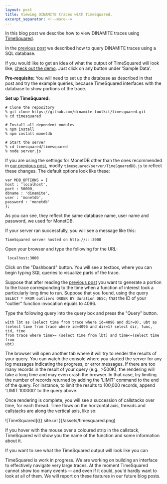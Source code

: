 ```yaml
---
layout: post
title: Viewing DINAMITE traces with TimeSquared.
excerpt_separator: <!--more-->
---
```


In this blog post we describe how to view DINAMITE traces using
[TimeSquared](https://github.com/dinamite-toolkit/timesquared).  <!--more-->

In the [previous post](/2017/03/10/querying-dinamite-traces) we
described how to query DINAMITE traces using a SQL database.

If you would like to get an idea of what the output of TimeSquared will look
like, [check out the
demo](https://dinamite-toolkit.github.io/timesquared/timesquared/public/). Just
click on any button under 'Sample Data'.

**Pre-requisite:** You will need to set up the database as described in that
post and try the example queries, because TimeSquared interfaces with the
database to show portions of the trace.

**Set up TimeSquared:**

   ```
   # Clone the repository
   % git clone https://github.com/dinamite-toolkit/timesquared.git
   % cd timesquared

   # Install all dependent modules
   % npm install
   % npm install monetdb

   # Start the server
   % cd timesquared/timesquared
   % node server.js
   ```

If you are using the settings for MonetDB other than the ones recommended in
[our previous post](/2017/03/10/querying-dinamite-traces), modify
`timesquared/server/TimeSquaredDB.js` to reflect these changes. The default
options look like these:

   ```
   var MDB_OPTIONS = {
   host : 'localhost',
   port : 50000,
   dbname : 'dinamite',
   user : 'monetdb',
   password : 'monetdb'
   };
   ```

As you can see, they reflect the same database name, user name and password, we
used for MonetDB.

If your server ran successfully, you will see a message like this:

   ```TimeSquared server hosted on http://:::3000```

Open your browser and type the following for the URL:

   ``` localhost:3000```

Click on the "Dashboard" button. You will see a textbox, where you can begin
typing SQL queries to visualize parts of the trace.

Suppose that after reading the [previous
post](/2017/03/10/querying-dinamite-traces) you want to generate a portion to
the trace corresponding to the time when a function of interest took a
particularly long time to run. Suppose that you found, using the query `SELECT *
FROM outliers ORDER BY duration DESC;` that the ID of your "outlier" function
invocation equals to 4096.

Type the following query into the query box and press the "Query" button.

   ```
   with lbt as (select time from trace where id=4096 and dir=0), ubt as
   (select time from trace where id=4096 and dir=1) select dir, func, tid, time
   from trace where time>= (select time from lbt) and time<=(select time from
   ubt)
   ```

The browser will open another tab where it will try to render the results of
your query. You can watch the console where you started the server for any log
messages indicating the progress, or error messages. If there are too many
records in the result of your query (e.g., >500K), the rendering will take a
long time and may even crash the browser. In that case, try limiting the number
of records returned by adding the 'LIMIT' command to the end of the query. For
instance, to limit the results to 100,000 records, append 'LIMIT 100000' to the
query above.

Once rendering is complete, you will see a succession of callstacks
over time, for each thread. Time flows on the horizontal axis, threads
and callstacks are along the vertical axis, like so:

![TimeSquared]({{ site.url }}/assets/timesquared.png)

If you hover with the mouse over a coloured strip in the callstack,
TimeSquared will show you the name of the function and some
information about it.

If you want to see what the TimeSquared output will look like you can 

TimeSquared is work in progress. We are working on building an interface to
effectively navigate very large traces. At the moment TimeSquared cannot show
too many events -- and even if it could, you'd hardly want to look at all of
them. We will report on these features in our future blog posts.